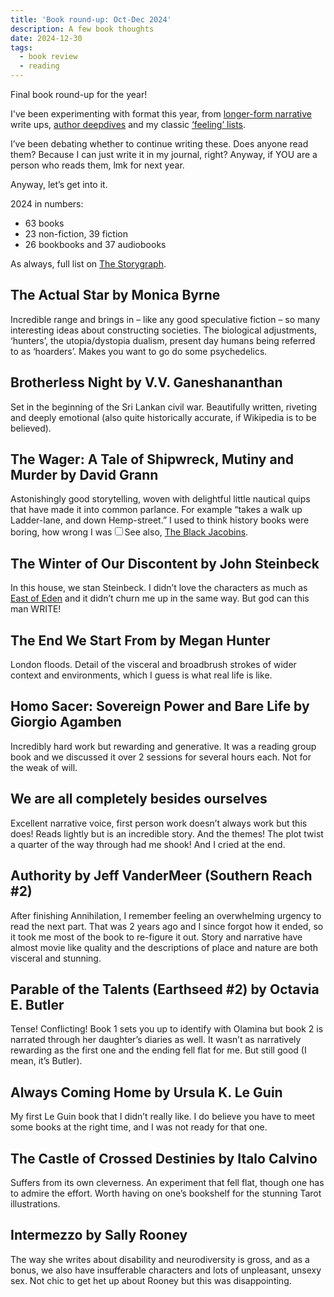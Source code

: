 ```yaml
---
title: 'Book round-up: Oct-Dec 2024'
description: A few book thoughts   
date: 2024-12-30
tags:
  - book review 
  - reading
---
```


Final book round-up for the year!  

I've been experimenting with format this year, from [longer-form narrative](/digital-garden/book-roundup-jan-march-2024/) write ups, [author deepdives](/digital-garden/book-roundup-april-june-2024/) and my classic [‘feeling’ lists](/digital-garden/book-roundup-july-sept-2024/).

I’ve been debating whether to continue writing these. Does anyone read them? Because I can just write it in my journal, right? Anyway, if YOU are a person who reads them, lmk for next year. 

Anyway, let’s get into it.

2024 in numbers: 

- 63 books
- 23 non-fiction, 39 fiction
- 26 bookbooks and 37 audiobooks

As always, full list on [The Storygraph](https://app.thestorygraph.com/books-read/soniaturcotte?year=2024). 

## The Actual Star by Monica Byrne

Incredible range and brings in – like any good speculative fiction – so many interesting ideas about constructing societies. The biological adjustments, ‘hunters’, the utopia/dystopia dualism, present day humans being referred to as ‘hoarders’. Makes you want to go do some psychedelics.

## Brotherless Night by V.V. Ganeshananthan

Set in the beginning of the Sri Lankan civil war. Beautifully written, riveting and deeply emotional (also quite historically accurate, if Wikipedia is to be believed).  

## The Wager: A Tale of Shipwreck, Mutiny and Murder by David Grann

Astonishingly good storytelling, woven with delightful little nautical quips that have made it into common parlance. For example “takes a walk up Ladder-lane, and down Hemp-street.” I used to think history books were boring, how wrong I was<label for="sn-history-texts" class="margin-toggle sidenote-number"></label><input type="checkbox" id="sn-history-texts" class="margin-toggle"/><span class="sidenote">See also, [The Black Jacobins](/digital-garden/book-roundup-sept-dec-2023/)</span>. 

## The Winter of Our Discontent by John Steinbeck

In this house, we stan Steinbeck. I didn’t love the characters as much as [East of Eden](/digital-garden/book-roundup-jan-march-2024/) and it didn’t churn me up in the same way. But god can this man WRITE! 

## The End We Start From by Megan Hunter

London floods. Detail of the visceral and broadbrush strokes of wider context and environments, which I guess is what real life is like. 

## Homo Sacer: Sovereign Power and Bare Life by Giorgio Agamben

Incredibly hard work but rewarding and generative. It was a reading group book and we discussed it over 2 sessions for several hours each. Not for the weak of will. 

## We are all completely besides ourselves

Excellent narrative voice, first person work doesn’t always work but this does! Reads lightly but is an incredible story. And the themes! The plot twist a quarter of the way through had me shook! And I cried at the end. 

## Authority by Jeff VanderMeer (Southern Reach #2) 

After finishing Annihilation, I remember feeling an overwhelming urgency to read the next part. That was 2 years ago and I since forgot how it ended, so it took me most of the book to re-figure it out. Story and narrative have almost movie like quality and the descriptions of place and nature are both visceral and stunning. 

## Parable of the Talents (Earthseed #2) by Octavia E. Butler

Tense! Conflicting! Book 1 sets you up to identify with Olamina but book 2 is narrated through her daughter’s diaries as well. It wasn’t as narratively rewarding as the first one and the ending fell flat for me. But still good (I mean, it’s Butler).

## Always Coming Home by Ursula K. Le Guin

My first Le Guin book that I didn’t really like. I do believe you have to meet some books at the right time, and I was not ready for that one. 

## The Castle of Crossed Destinies by Italo Calvino

Suffers from its own cleverness. An experiment that fell flat, though one has to admire the effort. Worth having on one’s bookshelf for the stunning Tarot illustrations. 

## Intermezzo by Sally Rooney

The way she writes about disability and neurodiversity is gross, and as a bonus, we also have insufferable characters and lots of unpleasant, unsexy sex. Not chic to get het up about Rooney but this was disappointing.